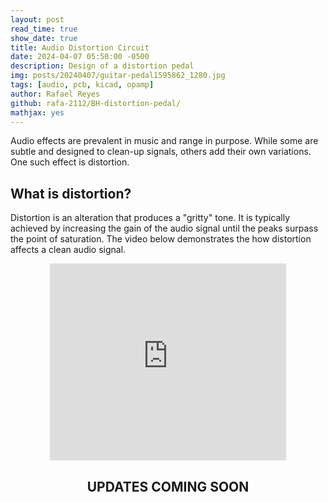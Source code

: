 ```yaml
---
layout: post
read_time: true
show_date: true
title: Audio Distortion Circuit
date: 2024-04-07 05:50:00 -0500
description: Design of a distortion pedal
img: posts/20240407/guitar-pedal1595862_1280.jpg
tags: [audio, pcb, kicad, opamp]
author: Rafael Reyes
github: rafa-2112/BH-distortion-pedal/
mathjax: yes
---
```


Audio effects are prevalent in music and range in purpose. While some are subtle and designed to clean-up signals, others add their own variations. One such effect is distortion.

## What is distortion?
Distortion is an alteration that produces a "gritty" tone. It is typically achieved by increasing the gain of the audio signal until the peaks surpass the point of saturation. The video below demonstrates the how distortion affects a clean audio signal.

<center><iframe width="75%" height="315" src="https://www.youtube.com/embed/7dLArMd-y64?si=eqY3fxMvaLuB1e9L" title="YouTube video player" frameborder="0" allow="accelerometer; autoplay; clipboard-write; encrypted-media; gyroscope; picture-in-picture; web-share" referrerpolicy="strict-origin-when-cross-origin" allowfullscreen></iframe></center>



## <center>UPDATES COMING SOON</center>